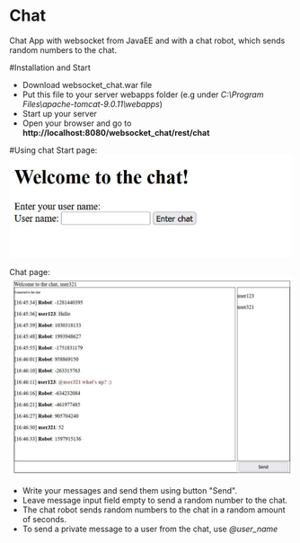 # Chat
Chat App with websocket from JavaEE and with a chat robot, which sends random numbers to the chat.

#Installation and Start
- Download websocket_chat.war file
- Put this file to your server webapps folder (e.g under *C:\Program Files\apache-tomcat-9.0.11\webapps*)
- Start up your server
- Open your browser and go to **http://localhost:8080/websocket_chat/rest/chat**

#Using chat
Start page:
![start_page](screenshots/welcome.JPG)

Chat page:
![chat_page](screenshots/chat.JPG)
- Write your messages and send them using button "Send".
- Leave message input field empty to send a random number to the chat.
- The chat robot sends random numbers to the chat in a random amount of seconds.
- To send a private message to a user from the chat, use *@user_name*
